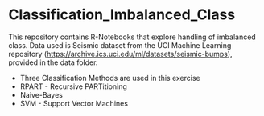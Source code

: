 # Classification_Imbalanced_Class

This repository contains R-Notebooks that explore handling of imbalanced class.
Data used is Seismic dataset from the UCI Machine Learning repository (https://archive.ics.uci.edu/ml/datasets/seismic-bumps), provided in the data folder.

* Three Classification Methods are used in this exercise
 * RPART  - Recursive PARTitioning
 * Naive-Bayes
 * SVM - Support Vector Machines



